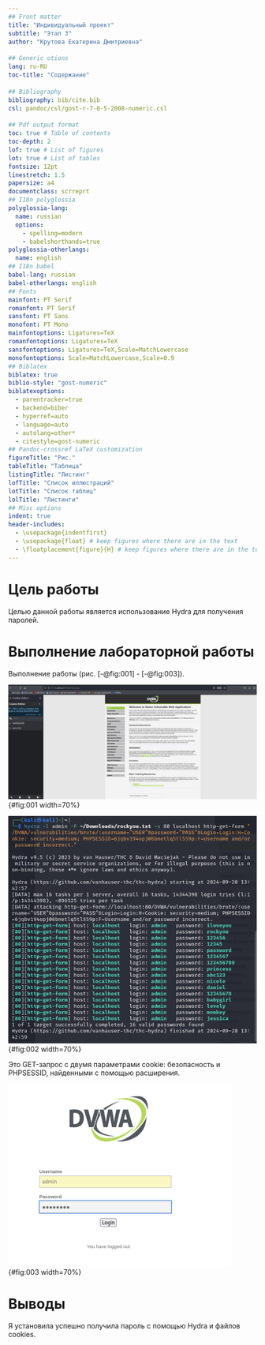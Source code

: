 ```yaml
---
## Front matter
title: "Индивидуальный проект"
subtitle: "Этап 3"
author: "Крутова Екатерина Дмитриевна"

## Generic otions
lang: ru-RU
toc-title: "Содержание"

## Bibliography
bibliography: bib/cite.bib
csl: pandoc/csl/gost-r-7-0-5-2008-numeric.csl

## Pdf output format
toc: true # Table of contents
toc-depth: 2
lof: true # List of figures
lot: true # List of tables
fontsize: 12pt
linestretch: 1.5
papersize: a4
documentclass: scrreprt
## I18n polyglossia
polyglossia-lang:
  name: russian
  options:
	- spelling=modern
	- babelshorthands=true
polyglossia-otherlangs:
  name: english
## I18n babel
babel-lang: russian
babel-otherlangs: english
## Fonts
mainfont: PT Serif
romanfont: PT Serif
sansfont: PT Sans
monofont: PT Mono
mainfontoptions: Ligatures=TeX
romanfontoptions: Ligatures=TeX
sansfontoptions: Ligatures=TeX,Scale=MatchLowercase
monofontoptions: Scale=MatchLowercase,Scale=0.9
## Biblatex
biblatex: true
biblio-style: "gost-numeric"
biblatexoptions:
  - parentracker=true
  - backend=biber
  - hyperref=auto
  - language=auto
  - autolang=other*
  - citestyle=gost-numeric
## Pandoc-crossref LaTeX customization
figureTitle: "Рис."
tableTitle: "Таблица"
listingTitle: "Листинг"
lofTitle: "Список иллюстраций"
lotTitle: "Список таблиц"
lolTitle: "Листинги"
## Misc options
indent: true
header-includes:
  - \usepackage{indentfirst}
  - \usepackage{float} # keep figures where there are in the text
  - \floatplacement{figure}{H} # keep figures where there are in the text
---
```


# Цель работы

Целью данной работы является использование Hydra для получения паролей.

# Выполнение лабораторной работы

Выполнение работы (рис. [-@fig:001] - [-@fig:003]).

![Установка разрешения Firefox для копирования и просмотра файлов cookie](image/Screenshot_1.png){#fig:001 width=70%}

![Запрос паролей DVWA с помощью Hydra](image/Screenshot_2.png){#fig:002 width=70%}

Это GET-запрос с двумя параметрами cookie: безопасность и PHPSESSID, найденными с помощью расширения.

![Успешный вход](image/Screenshot_3.png){#fig:003 width=70%}

# Выводы

Я установила успешно получила пароль с помощью Hydra и файлов cookies.
